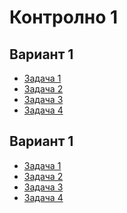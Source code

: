 Контролно 1
===========

Вариант 1
---------
* [Задача 1](01_01.scm)
* [Задача 2](01_02.scm)
* [Задача 3](01_03.scm)
* [Задача 4](01_04.scm)

Вариант 1
---------
* [Задача 1](02_01.scm)
* [Задача 2](02_02.scm)
* [Задача 3](02_03.scm)
* [Задача 4](02_04.scm)
